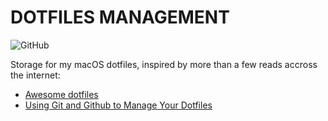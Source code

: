 # DOTFILES MANAGEMENT

![GitHub](https://img.shields.io/github/license/DeamonCorpse/dotfiles)

Storage for my macOS dotfiles, inspired by more than a few reads accross the internet:
- [Awesome dotfiles](https://github.com/webpro/awesome-dotfiles)
- [Using Git and Github to Manage Your Dotfiles](http://blog.smalleycreative.com/tutorials/using-git-and-github-to-manage-your-dotfiles/)
